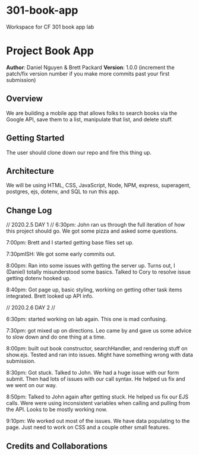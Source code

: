 # 301-book-app
Workspace for CF 301 book app lab

# Project Book App

**Author**: Daniel Nguyen & Brett Packard
**Version**: 1.0.0 (increment the patch/fix version number if you make more commits past your first submission)

## Overview
We are building a mobile app that allows folks to search books via the Google API, save them to a list, manipulate that list, and delete stuff.

## Getting Started
The user should clone down our repo and fire this thing up.

## Architecture
We will be using HTML, CSS, JavaScript, Node, NPM, express, superagent, postgres, ejs, dotenv, and SQL to run this app.

## Change Log
// 2020.2.5 DAY 1 //
6:30pm: John ran us through the full iteration of how this project should go. We got some pizza and asked some questions.

7:00pm: Brett and I started getting base files set up. 

7:30pmISH: We got some early commits out. 

8:00pm: Ran into some issues with getting the server up. Turns out, I (Daniel) totally misunderstood some basics. Talked to Cory to resolve issue getting dotenv hooked up.

8:40pm: Got page up, basic styling, working on getting other task items integrated. Brett looked up API info.

// 2020.2.6 DAY 2 //

6:30pm: started working on lab again. This one is mad confusing.

7:30pm: got mixed up on directions. Leo came by and gave us some advice to slow down and do one thing at a time.

8:00pm: built out book constructor, searchHandler, and rendering stuff on show.ejs. Tested and ran into issues. Might have something wrong with data submission.

8:30pm: Got stuck. Talked to John. We had a huge issue with our form submit. Then had lots of issues with our call syntax. He helped us fix and we went on our way.

8:50pm: Talked to John again after getting stuck. He helped us fix our EJS calls. Were were using inconsistent variables when calling and pulling from the API. Looks to be mostly working now.

9:10pm: We worked out most of the issues. We have data populating to the page. Just need to work on CSS and a couple other small features.


## Credits and Collaborations
<!-- Give credit (and a link) to other people or resources that helped you build this application. -->
